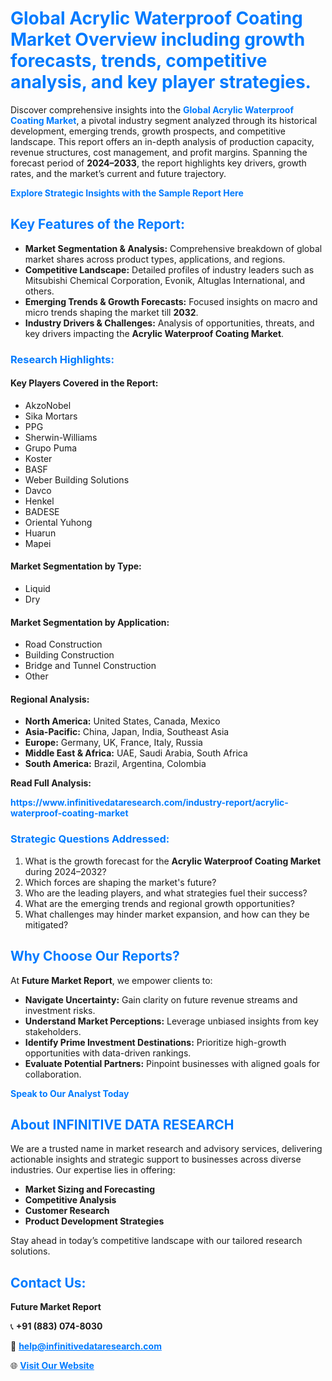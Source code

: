 <h1 style="color: #007BFF;">Global Acrylic Waterproof Coating Market Overview including growth forecasts, trends, competitive analysis, and key player strategies.</h1>
<p>Discover comprehensive insights into the <a href="https://www.infinitivedataresearch.com/industry-report/acrylic-waterproof-coating-market" style="color: #007BFF; text-decoration: none;"><strong>Global Acrylic Waterproof Coating Market</strong></a>, a pivotal industry segment analyzed through its historical development, emerging trends, growth prospects, and competitive landscape. This report offers an in-depth analysis of production capacity, revenue structures, cost management, and profit margins. Spanning the forecast period of <strong>2024–2033</strong>, the report highlights key drivers, growth rates, and the market’s current and future trajectory.</p>

<p><a href="https://www.infinitivedataresearch.com/request-sample/reportId=93232" style="color: #007BFF; text-decoration: none;"><strong>Explore Strategic Insights with the Sample Report Here</strong></a></p>

<h2 style="color: #007BFF;">Key Features of the Report:</h2>
<ul>
    <li><strong>Market Segmentation & Analysis:</strong> Comprehensive breakdown of global market shares across product types, applications, and regions.</li>
    <li><strong>Competitive Landscape:</strong> Detailed profiles of industry leaders such as Mitsubishi Chemical Corporation, Evonik, Altuglas International, and others.</li>
    <li><strong>Emerging Trends & Growth Forecasts:</strong> Focused insights on macro and micro trends shaping the market till <strong>2032</strong>.</li>
    <li><strong>Industry Drivers & Challenges:</strong> Analysis of opportunities, threats, and key drivers impacting the <strong>Acrylic Waterproof Coating Market</strong>.</li>
</ul>

<h3 style="color: #007BFF;">Research Highlights:</h3>
<h4>Key Players Covered in the Report:</h4>
<ul><li>AkzoNobel</li><li>Sika Mortars</li><li>PPG</li><li>Sherwin-Williams</li><li>Grupo Puma</li><li>Koster</li><li>BASF</li><li>Weber Building Solutions</li><li>Davco</li><li>Henkel</li><li>BADESE</li><li>Oriental Yuhong</li><li>Huarun</li><li>Mapei</li></ul>
<h4>Market Segmentation by Type:</h4>
<ul><li>Liquid</li><li>Dry</li></ul>

<h4>Market Segmentation by Application:</h4>
<ul><li>Road Construction</li><li>Building Construction</li><li>Bridge and Tunnel Construction</li><li>Other</li></ul>

<h4>Regional Analysis:</h4>
<ul>
    <li><strong>North America:</strong> United States, Canada, Mexico</li>
    <li><strong>Asia-Pacific:</strong> China, Japan, India, Southeast Asia</li>
    <li><strong>Europe:</strong> Germany, UK, France, Italy, Russia</li>
    <li><strong>Middle East & Africa:</strong> UAE, Saudi Arabia, South Africa</li>
    <li><strong>South America:</strong> Brazil, Argentina, Colombia</li>
</ul>
<p><strong>Read Full Analysis: </strong></p><a href="https://www.infinitivedataresearch.com/industry-report/acrylic-waterproof-coating-market" style="color: #007BFF; text-decoration: none;"><strong>https://www.infinitivedataresearch.com/industry-report/acrylic-waterproof-coating-market</strong></a>
<h3 style="color: #007BFF;">Strategic Questions Addressed:</h3>
<ol>
    <li>What is the growth forecast for the <strong>Acrylic Waterproof Coating Market</strong> during 2024–2032?</li>
    <li>Which forces are shaping the market's future?</li>
    <li>Who are the leading players, and what strategies fuel their success?</li>
    <li>What are the emerging trends and regional growth opportunities?</li>
    <li>What challenges may hinder market expansion, and how can they be mitigated?</li>
</ol>

<h2 style="color: #007BFF;">Why Choose Our Reports?</h2>
<p>At <strong>Future Market Report</strong>, we empower clients to:</p>
<ul>
    <li><strong>Navigate Uncertainty:</strong> Gain clarity on future revenue streams and investment risks.</li>
    <li><strong>Understand Market Perceptions:</strong> Leverage unbiased insights from key stakeholders.</li>
    <li><strong>Identify Prime Investment Destinations:</strong> Prioritize high-growth opportunities with data-driven rankings.</li>
    <li><strong>Evaluate Potential Partners:</strong> Pinpoint businesses with aligned goals for collaboration.</li>
</ul>

<p><a href="https://www.infinitivedataresearch.com/industry-report/acrylic-waterproof-coating-market" style="color: #007BFF; text-decoration: none;"><strong>Speak to Our Analyst Today</strong></a></p>

<h2 style="color: #007BFF;">About INFINITIVE DATA RESEARCH</h2>
<p>We are a trusted name in market research and advisory services, delivering actionable insights and strategic support to businesses across diverse industries. Our expertise lies in offering:</p>
<ul>
    <li><strong>Market Sizing and Forecasting</strong></li>
    <li><strong>Competitive Analysis</strong></li>
    <li><strong>Customer Research</strong></li>
    <li><strong>Product Development Strategies</strong></li>
</ul>
<p>Stay ahead in today’s competitive landscape with our tailored research solutions.</p>

<h2 style="color: #007BFF;">Contact Us:</h2>
<p><strong>Future Market Report</strong></p>
<p>📞 <strong>+91 (883) 074-8030</strong></p>
<p>📧 <strong><a href="mailto:help@infinitivedataresearch.com" style="color: #007BFF;">help@infinitivedataresearch.com</a></strong></p>
<p>🌐 <strong><a href="https://www.infinitivedataresearch.com" style="color: #007BFF;">Visit Our Website</a></strong></p>